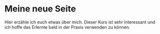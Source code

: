 # Meine neue Seite
Hier erzähle ich euch etwas über mich. Dieser Kurs ist sehr interessant und ich hoffe das Erlernte bald in der Praxis verwenden zu können.